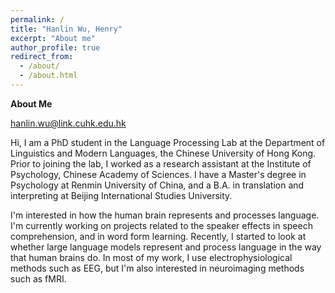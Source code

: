 ```yaml
---
permalink: /
title: "Hanlin Wu, Henry"
excerpt: "About me"
author_profile: true
redirect_from: 
  - /about/
  - /about.html
---
```


**About Me**

hanlin.wu@link.cuhk.edu.hk

Hi, I am a PhD student in the Language Processing Lab at the Department of Linguistics and Modern Languages, the Chinese University of Hong Kong. Prior to joining the lab, I worked as a research assistant at the Institute of Psychology, Chinese Academy of Sciences. I have a Master's degree in Psychology at Renmin University of China, and a B.A. in translation and interpreting at Beijing International Studies University.

I'm interested in how the human brain represents and processes language. I'm currently working on projects related to the speaker effects in speech comprehension, and in word form learning. Recently, I started to look at whether large language models represent and process language in the way that human brains do. In most of my work, I use electrophysiological methods such as EEG, but I'm also interested in neuroimaging methods such as fMRI. 
